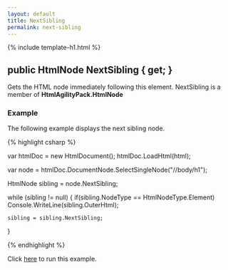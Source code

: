 ```yaml
---
layout: default
title: NextSibling
permalink: next-sibling
---
```


{% include template-h1.html %}

## public HtmlNode NextSibling { get; }

Gets the HTML node immediately following this element. NextSibling is a member of **HtmlAgilityPack.HtmlNode**

### Example

The following example displays the next sibling node.

{% highlight csharp %}

var htmlDoc = new HtmlDocument();
htmlDoc.LoadHtml(html);

var node = htmlDoc.DocumentNode.SelectSingleNode("//body/h1");

HtmlNode sibling = node.NextSibling;

while (sibling != null)
{
    if(sibling.NodeType == HtmlNodeType.Element)
        Console.WriteLine(sibling.OuterHtml);

    sibling = sibling.NextSibling;
}

{% endhighlight %}

Click [here](https://dotnetfiddle.net/k2k3IJ) to run this example.

